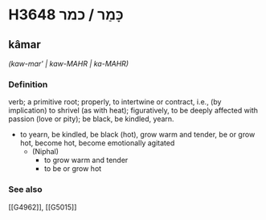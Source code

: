 # H3648 כָּמַר / כמר

## kâmar

_(kaw-mar' | kaw-MAHR | ka-MAHR)_

### Definition

verb; a primitive root; properly, to intertwine or contract, i.e., (by implication) to shrivel (as with heat); figuratively, to be deeply affected with passion (love or pity); be black, be kindled, yearn.

- to yearn, be kindled, be black (hot), grow warm and tender, be or grow hot, become hot, become emotionally agitated
    - (Niphal)
        - to grow warm and tender
        - to be or grow hot
### See also

[[G4962]], [[G5015]]

